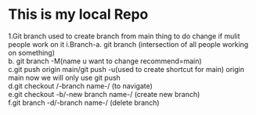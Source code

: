 # This is my local Repo
1.Git branch used to create branch from main thing to do change if mulit people work on it
    i.Branch-a. git branch (intersection of all people working on something)<br>
       b. git branch -M(name u want to change recommend=main)<br>
       c.git push origin main/git push -u(used to create shortcut for main) origin main now we will only use git push<br>
       d.git checkout /-branch name-/ (to navigate)<br>
       e.git checkout -b/-new branch name-/  (create new branch)<br>
       f.git branch -d/-branch name-/ (delete branch)
       